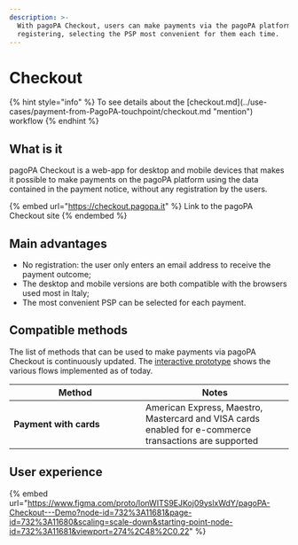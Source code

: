 ```yaml
---
description: >-
  With pagoPA Checkout, users can make payments via the pagoPA platform without
  registering, selecting the PSP most convenient for them each time.
---
```


# Checkout

{% hint style="info" %}
To see details about the \[checkout.md]\(../use-cases/payment-from-PagoPA-touchpoint/checkout.md "mention") workflow
{% endhint %}

## What is it

pagoPA Checkout is a web-app for desktop and mobile devices that makes it possible to make payments on the pagoPA platform using the data contained in the payment notice, without any registration by the users.

{% embed url="https://checkout.pagopa.it" %}
Link to the pagoPA Checkout site
{% endembed %}

## Main advantages

* No registration: the user only enters an email address to receive the payment outcome;
* The desktop and mobile versions are both compatible with the browsers used most in Italy;
* The most convenient PSP can be selected for each payment.

## Compatible methods

The list of methods that can be used to make payments via pagoPA Checkout is continuously updated. The [interactive prototype](checkout.md#undefined) shows the various flows implemented as of today.

<table data-header-hidden><thead><tr><th width="221.82173643853884">Method</th><th>Notes</th></tr></thead><tbody><tr><td><strong>Payment with cards</strong></td><td>American Express, Maestro, Mastercard and VISA cards enabled for e-commerce transactions are supported</td></tr></tbody></table>

## User experience

{% embed url="https://www.figma.com/proto/lonWITS9EJKoj09yslxWdY/pagoPA-Checkout---Demo?node-id=732%3A11681&page-id=732%3A11680&scaling=scale-down&starting-point-node-id=732%3A11681&viewport=274%2C48%2C0.22" %}
